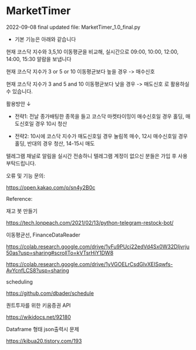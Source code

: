 # MarketTimer

2022-09-08 final updated file: MarketTimer_1.0_final.py

- 기본 기능은 아래와 같습니다 


현재 코스닥 지수와 3,5,10 이동평균을 비교해, 실시간으로 09:00, 10:00, 12:00, 14:00, 15:30 알람을 보냅니다


현재 코스닥 지수가 3 or 5 or 10 이동평균보다 높을 경우 -> 매수신호


현재 코스닥 지수가 3 and 5 and 10 이동평균보다 낮을 경우 -> 매도신호 로 활용하실 수 있습니다.


활용방안 ↓

- 전략1: 전날 종가배팅한 종목을 들고 코스닥 마켓타이밍이 매수신호일 경우 홀딩, 매도신호일 경우 10시 청산


- 전략2: 10시에 코스닥 지수가 매도신호일 경우 눌림목 매수, 12시 매수신호일 경우 홀딩, 반대의 경우 청산, 14-15시 매도


텔레그램 채널로 알림을 실시간 전송하니 텔레그램 계정이 없으신 분들은 가입 후 사용 부탁드립니다.


오류 및 기능 문의:

https://open.kakao.com/o/sn4y2B0c

Reference: 

재고 봇 만들기

https://tech.lonpeach.com/2021/02/13/python-telegram-restock-bot/

이동평균선, FinanceDataReader

https://colab.research.google.com/drive/1yFu9PUcj22edVd4Sx0W32DIjvrju50as?usp=sharing#scrollTo=kVTsrHiY1DW8

https://colab.research.google.com/drive/1yVGOELrCsdGlvXEISqwfs-AvYcnfLCS8?usp=sharing

scheduling 

https://github.com/dbader/schedule

퀀트투자를 위한 키움증권 API

https://wikidocs.net/92180

Dataframe 형태 json출력시 문제

https://kibua20.tistory.com/193
